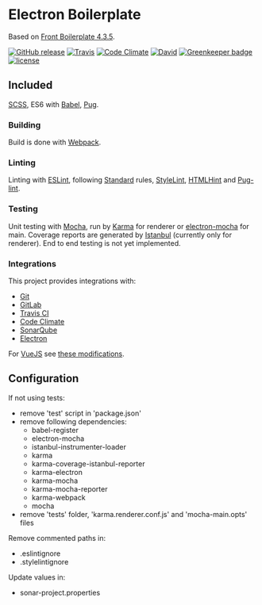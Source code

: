 # Electron Boilerplate
Based on [Front Boilerplate 4.3.5](https://github.com/Maxwellewxam/front-boilerplate/releases/tag/4.3.5).

[![GitHub release](https://img.shields.io/github/release/Maxwellewxam/electron-boilerplate.svg?style=flat-square)](https://github.com/Maxwellewxam/electron-boilerplate/releases)
[![Travis](https://img.shields.io/travis/Maxwellewxam/electron-boilerplate.svg?style=flat-square)](https://travis-ci.org/Maxwellewxam/electron-boilerplate)
[![Code Climate](https://img.shields.io/codeclimate/github/Maxwellewxam/electron-boilerplate.svg?style=flat-square)](https://codeclimate.com/github/Maxwellewxam/electron-boilerplate)
[![David](https://img.shields.io/david/dev/Maxwellewxam/electron-boilerplate.svg?style=flat-square)](https://github.com/Maxwellewxam/electron-boilerplate/blob/master/package.json)
[![Greenkeeper badge](https://badges.greenkeeper.io/Maxwellewxam/electron-boilerplate.svg)](https://greenkeeper.io/)
[![license](https://img.shields.io/github/license/Maxwellewxam/electron-boilerplate.svg?style=flat-square)](https://github.com/Maxwellewxam/electron-boilerplate/blob/master/LICENSE)

## Included
[SCSS](http://sass-lang.com), ES6 with [Babel](http://babeljs.io), [Pug](http://pugjs.org).
### Building
Build is done with [Webpack](http://webpack.js.org).
### Linting
Linting with [ESLint](http://eslint.org), following [Standard](http://standardjs.com) rules, [StyleLint](http://stylelint.io), [HTMLHint](http://htmlhint.com/) and [Pug-lint](http://github.com/pugjs/pug-lint).
### Testing
Unit testing with [Mocha](http://mochajs.org), run by [Karma](http://karma-runner.github.io) for renderer or [electron-mocha](https://github.com/jprichardson/electron-mocha) for main.
Coverage reports are generated by [Istanbul](http://istanbul.js.org) (currently only for renderer).
End to end testing is not yet implemented.
### Integrations
This project provides integrations with:
  - [Git](http://git-scm.com)
  - [GitLab](http://gitlab.com)
  - [Travis CI](http://travis-ci.org)
  - [Code Climate](http://codeclimate.com)
  - [SonarQube](http://sonarqube.org)
  - [Electron](http://electron.atom.io)


For [VueJS](http://vuejs.org) see [these modifications](http://gist.github.com/Maxwellewxam/1c000503b2e6a585ce34991c414c8c30). 
 

## Configuration
If not using tests:
  - remove 'test' script in 'package.json'
  - remove following dependencies:
    - babel-register
    - electron-mocha
    - istanbul-instrumenter-loader
    - karma
    - karma-coverage-istanbul-reporter
    - karma-electron
    - karma-mocha
    - karma-mocha-reporter
    - karma-webpack
    - mocha
  - remove 'tests' folder, 'karma.renderer.conf.js' and 'mocha-main.opts' files

Remove commented paths in:
  - .eslintignore
  - .stylelintignore

Update values in:
  - sonar-project.properties
